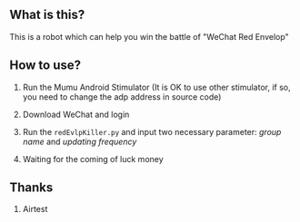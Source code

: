 ## What is this?

This is a robot which can help you win the battle of "WeChat Red Envelop"

## How to use?

1. Run the Mumu Android Stimulator (It is OK to use other stimulator, if so, you need to change the adp address in source code)
2. Download WeChat and login

2. Run the `redEvlpKiller.py` and input two necessary parameter: *group name* and *updating frequency*
3. Waiting for the coming of luck money

## Thanks

1. Airtest